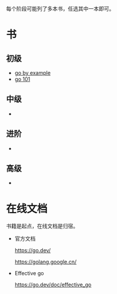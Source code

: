 每个阶段可能列了多本书，任选其中一本即可。

# 书

## 初级

- [go by example](https://gobyexample.com/)
- [go 101](https://go101.org/article/101.html)

## 中级

- 

  


## 进阶

- 


## 高级

- 


# 在线文档

书籍是起点，在线文档是归宿。

- 官方文档

  https://go.dev/

  https://golang.google.cn/

- Effective go

  https://go.dev/doc/effective_go

